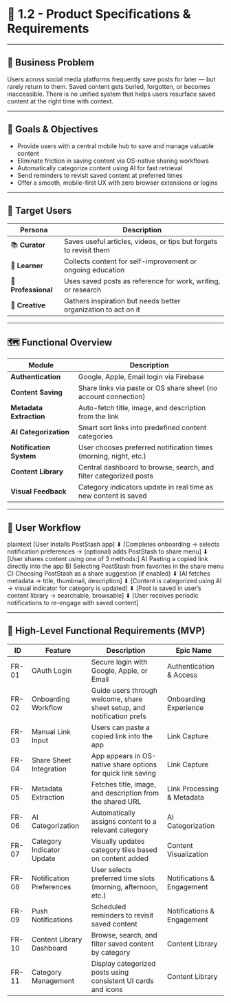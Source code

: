 # 📄 1.2 - Product Specifications & Requirements

---

## 🧠 Business Problem

Users across social media platforms frequently save posts for later — but rarely return to them. Saved content gets buried, forgotten, or becomes inaccessible. There is no unified system that helps users resurface saved content at the right time with context.

---

## 🎯 Goals & Objectives

- Provide users with a central mobile hub to save and manage valuable content
- Eliminate friction in saving content via OS-native sharing workflows
- Automatically categorize content using AI for fast retrieval
- Send reminders to revisit saved content at preferred times
- Offer a smooth, mobile-first UX with zero browser extensions or logins

---

## 👤 Target Users

| Persona      | Description |
|--------------|-------------|
| 📚 **Curator** | Saves useful articles, videos, or tips but forgets to revisit them |
| 🧠 **Learner** | Collects content for self-improvement or ongoing education |
| 💼 **Professional** | Uses saved posts as reference for work, writing, or research |
| 🎨 **Creative** | Gathers inspiration but needs better organization to act on it |

---

## 🗺️ Functional Overview

| Module                  | Description |
|-------------------------|-------------|
| **Authentication**      | Google, Apple, Email login via Firebase |
| **Content Saving**      | Share links via paste or OS share sheet (no account connection) |
| **Metadata Extraction** | Auto-fetch title, image, and description from the link |
| **AI Categorization**   | Smart sort links into predefined content categories |
| **Notification System** | User chooses preferred notification times (morning, night, etc.) |
| **Content Library**     | Central dashboard to browse, search, and filter categorized posts |
| **Visual Feedback**     | Category indicators update in real time as new content is saved |

---

## 🔁 User Workflow

plaintext
[User installs PostStash app]
    ⬇
[Completes onboarding → selects notification preferences → (optional) adds PostStash to share menu]
    ⬇
[User shares content using one of 3 methods:]
    A) Pasting a copied link directly into the app
    B) Selecting PostStash from favorites in the share menu
    C) Choosing PostStash as a share suggestion (if enabled)
    ⬇
[AI fetches metadata → title, thumbnail, description]
    ⬇
[Content is categorized using AI → visual indicator for category is updated]
    ⬇
[Post is saved in user’s content library → searchable, browsable]
    ⬇
[User receives periodic notifications to re-engage with saved content]

---

## 📌 High-Level Functional Requirements (MVP)

| ID    | Feature                    | Description                                                                 | Epic Name                      |
|-------|----------------------------|-----------------------------------------------------------------------------|--------------------------------|
| FR-01 | OAuth Login                | Secure login with Google, Apple, or Email                                   | Authentication & Access        |
| FR-02 | Onboarding Workflow        | Guide users through welcome, share sheet setup, and notification prefs      | Onboarding Experience          |
| FR-03 | Manual Link Input          | Users can paste a copied link into the app                                  | Link Capture                    |
| FR-04 | Share Sheet Integration    | App appears in OS-native share options for quick link saving                | Link Capture                    |
| FR-05 | Metadata Extraction        | Fetches title, image, and description from the shared URL                   | Link Processing & Metadata     |
| FR-06 | AI Categorization          | Automatically assigns content to a relevant category                        | AI Categorization              |
| FR-07 | Category Indicator Update  | Visually updates category tiles based on content added                      | Content Visualization          |
| FR-08 | Notification Preferences   | User selects preferred time slots (morning, afternoon, etc.)                | Notifications & Engagement     |
| FR-09 | Push Notifications         | Scheduled reminders to revisit saved content                                | Notifications & Engagement     |
| FR-10 | Content Library Dashboard  | Browse, search, and filter saved content by category                        | Content Library                |
| FR-11 | Category Management        | Display categorized posts using consistent UI cards and icons               | Content Library                

